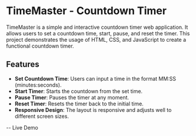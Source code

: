 # TimeMaster - Countdown Timer

TimeMaster is a simple and interactive countdown timer web application. It allows users to set a countdown time, start, pause, and reset the timer. This project demonstrates the usage of HTML, CSS, and JavaScript to create a functional countdown timer.

## Features

- **Set Countdown Time**: Users can input a time in the format MM:SS (minutes:seconds).
- **Start Timer**: Starts the countdown from the set time.
- **Pause Timer**: Pauses the timer at any moment.
- **Reset Timer**: Resets the timer back to the initial time.
- **Responsive Design**: The layout is responsive and adjusts well to different screen sizes.

--
Live Demo 
